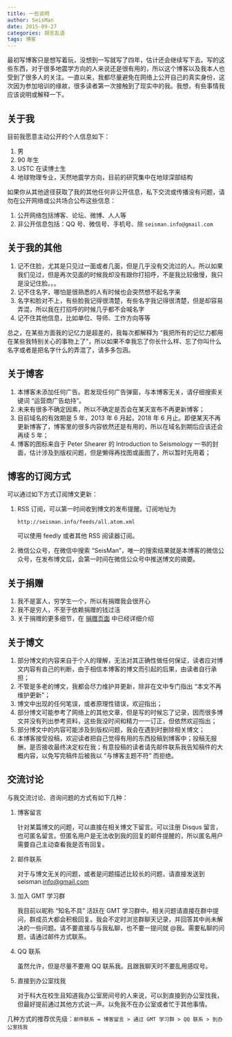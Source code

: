 ```yaml
---
title: 一些说明
author: SeisMan
date: 2015-09-27
categories: 胡言乱语
tags: 博客
---
```


最初写博客只是想写着玩，没想到一写就写了四年，估计还会继续写下去。写的这些东西，对于很多地震学方向的人来说还是很有用的，所以这个博客以及我本人也受到了很多人的关注。一直以来，我都尽量避免在网络上公开自己的真实身份，这次因为参加培训的缘故，很多读者第一次接触到了现实中的我。我想，有些事情我应该说明或解释一下。

<!--more-->

## 关于我

目前我愿意主动公开的个人信息如下：

1.  男
2.  90 年生
3.  USTC 在读博士生
4.  地球物理专业，天然地震学方向，目前的研究集中在地球深部结构

如果你从其他途径获取了我的其他任何非公开信息，私下交流或传播没有问题，请勿在公开网络或公共场合公布这些信息：

1.  公开网络包括博客、论坛、微博、人人等
2.  非公开信息包括：QQ 号、微信号、手机号、除 `seisman.info@gmail.com`

## 关于我的其他

1.  记不住脸，尤其是只见过一面或者几面，但是几乎没有交流过的人。所以如果我们见过，但是再次见面的时候我却没有跟你打招呼，不是我比较傲慢，我只是没记住脸。。。
2.  记不住名字，哪怕是很熟悉的人有时候也会突然想不起名字来
3.  名字和脸对不上，有些脸我记得很清楚，有些名字我记得很清楚，但是却容易弄混，所以我在打招呼的时候几乎都不会喊名字
4.  记不住其他信息，比如单位、导师、工作方向等等

总之，在某些方面我的记忆力是超差的，我每次都解释为 “我把所有的记忆力都用在某些我特别关心的事物上了”，所以如果不幸我忘了你长什么样、忘了你叫什么名字或者是把名字什么的弄混了，请多多包涵。

## 关于博客

1.  本博客未添加任何广告。若发现任何广告弹窗，与本博客无关，请仔细搜索关键词 “运营商广告劫持”。
2.  未来有很多不确定因素，所以不确定是否会在某天宣布不再更新博客；
3.  目前域名的有效期是 5 年，2013 年 6 月起，2018 年 6 月止。即便某天不再更新博客了，博客里的很多内容依然还是有用的，所以在域名到期后应该还会再续 5 年；
4.  博客的图标来自于 Peter Shearer 的 Introduction to Seismology 一书的封面，估计涉及到版权问题，但是懒得再找图或画图了，所以暂时先用着；

## 博客的订阅方式

可以通过如下方式订阅博文更新：

1.  RSS 订阅，可以第一时间收到博文的发布提醒。订阅地址为

        http://seisman.info/feeds/all.atom.xml

    可以使用 feedly 或者其他 RSS 阅读器订阅。

2.  微信公众号，在微信中搜索 “SeisMan”，唯一的搜索结果就是本博客的微信公众号，在发布博文后，会第一时间在微信公众号中推送博文的摘要。

## 关于捐赠

1.  我不是富人，穷学生一个，所以有捐赠我会很开心
2.  我不是穷人，不至于依赖捐赠的钱过活
3.  关于捐赠的更多细节，在 [捐赠页面](/donations.hmtl) 中已经详细介绍

## 关于博文

1.  部分博文的内容来自于个人的理解，无法对其正确性做任何保证，读者应对博文内容有自己的判断，由于相信本博客的博文而引起的后果，由读者自行承担；
2.  不管是多老的博文，我都会尽力维护并更新，除非在文中专门指出 “本文不再维护更新”；
3.  博文中出现的任何笔误，或者原理性错误，欢迎指出；
4.  部分博文可能参考了网络上的其他文章，但是写的时候忘了记录，因而很多博文并没有列出参考资料，这些我没时间和精力一一订正，但依然欢迎指出；
5.  部分博文中的内容可能涉及到版权问题，我会在遇到时删除相关博文；
6.  本博客接受投稿，欢迎读者把自己觉得有用的东西投稿到博客中；投稿无报酬，是否接收最终决定权在我；有意投稿的读者请先邮件联系我告知稿件的大概内容，以免写完稿件后被我以 “与博客主题不符” 而拒绝。

## 交流讨论

与我交流讨论、咨询问题的方式有如下几种：

1.  博客留言

    针对某篇博文的问题，可以直接在相关博文下留言。可以注册 Disqus 留言，也可匿名留言。但匿名用户是无法收到我的回复的邮件提醒的，所以匿名用户需要自己主动查看我是否有回复。

2.  邮件联系

    对于与博文无关的问题，或者是问题描述比较长的问题，请直接发送到 seisman.<info@gmail.com>

3.  加入 GMT 学习群

    我目前以昵称 “知名不具” 活跃在 GMT 学习群中。相关问题请直接在群中提问，群成员大都会积极回复。我会不定时浏览群聊天记录，并回答其中尚未解决的一些问题。请不要直接与与我私聊，也不要一提问就 @我。需要私聊的问题，请通过邮件方式联系。

4.  QQ 联系

    虽然允许，但是尽量不要用 QQ 联系我。且跟我聊天时不要乱用感叹号。

5.  直接到办公室找我

    对于科大在校生且知道我办公室房间号的人来说，可以到直接到办公室找我，但最好提前通过其他方式说一声。以免我不在办公室或者忙于其他事情。

几种方式的推荐优先级：` 邮件联系 = 博客留言 > 通过 GMT 学习群 > QQ 联系 > 到办公室找我 `
